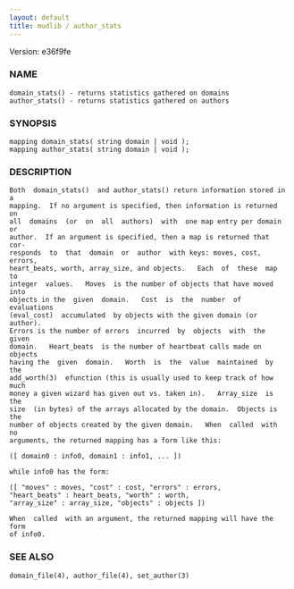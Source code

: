 ```yaml
---
layout: default
title: mudlib / author_stats
---
```


Version: e36f9fe




### NAME
    domain_stats() - returns statistics gathered on domains
    author_stats() - returns statistics gathered on authors


### SYNOPSIS
    mapping domain_stats( string domain | void );
    mapping author_stats( string domain | void );


### DESCRIPTION
    Both  domain_stats()  and author_stats() return information stored in a
    mapping.  If no argument is specified, then information is returned  on
    all  domains  (or  on  all  authors)  with  one map entry per domain or
    author.  If an argument is specified, then a map is returned that  cor‐
    responds  to  that  domain  or  author  with keys: moves, cost, errors,
    heart_beats, worth, array_size, and objects.   Each  of  these  map  to
    integer  values.   Moves  is the number of objects that have moved into
    objects in the  given  domain.   Cost  is  the  number  of  evaluations
    (eval_cost)  accumulated  by objects with the given domain (or author).
    Errors is the number of errors  incurred  by  objects  with  the  given
    domain.   Heart_beats  is the number of heartbeat calls made on objects
    having the  given  domain.   Worth  is  the  value  maintained  by  the
    add_worth(3)  efunction (this is usually used to keep track of how much
    money a given wizard has given out vs. taken in).   Array_size  is  the
    size  (in bytes) of the arrays allocated by the domain.  Objects is the
    number of objects created by the given domain.   When  called  with  no
    arguments, the returned mapping has a form like this:

    ([ domain0 : info0, domain1 : info1, ... ])

    while info0 has the form:

    ([ "moves" : moves, "cost" : cost, "errors" : errors,
    "heart_beats" : heart_beats, "worth" : worth,
    "array_size" : array_size, "objects" : objects ])

    When  called  with an argument, the returned mapping will have the form
    of info0.


### SEE ALSO
    domain_file(4), author_file(4), set_author(3)



